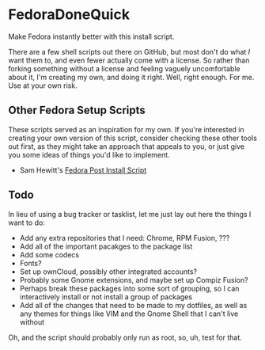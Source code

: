 FedoraDoneQuick
==================

Make Fedora instantly better with this install script.

There are a few shell scripts out there on GitHub, but most don't do what _I_ want them to, and even fewer actually come with a license. So rather than forking something without a license and feeling vaguely uncomfortable about it, I'm creating my own, and doing it right. Well, right enough. For me. Use at your own risk.

Other Fedora Setup Scripts
--------------------------

These scripts served as an inspiration for my own. If you're interested in creating your own version of this script, consider checking these other tools out first, as they might take an approach that appeals to you, or just give you some ideas of things you'd like to implement.

* Sam Hewitt's [Fedora Post Install Script](https://github.com/snwh/fedora-post-install/)

Todo
----

In lieu of using a bug tracker or tasklist, let me just lay out here the things I want to do:
* Add any extra repositories that I need: Chrome, RPM Fusion, ???
* Add all of the important pacakges to the package list
* Add some codecs
* Fonts?
* Set up ownCloud, possibly other integrated accounts?
* Probably some Gnome extensions, and maybe set up Compiz Fusion?
* Perhaps break these packages into some sort of grouping, so I can interactively install or not install a group of packages
* Add all of the changes that need to be made to my dotfiles, as well as any themes for things like VIM and the Gnome Shell that I can't live without

Oh, and the script should probably only run as root, so, uh, test for that.
